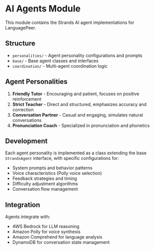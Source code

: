 # AI Agents Module

This module contains the Strands AI agent implementations for LanguagePeer.

## Structure

- `personalities/` - Agent personality configurations and prompts
- `base/` - Base agent classes and interfaces
- `coordination/` - Multi-agent coordination logic

## Agent Personalities

1. **Friendly Tutor** - Encouraging and patient, focuses on positive reinforcement
2. **Strict Teacher** - Direct and structured, emphasizes accuracy and correction
3. **Conversation Partner** - Casual and engaging, simulates natural conversations
4. **Pronunciation Coach** - Specialized in pronunciation and phonetics

## Development

Each agent personality is implemented as a class extending the base `StrandsAgent` interface, with specific configurations for:

- System prompts and behavior patterns
- Voice characteristics (Polly voice selection)
- Feedback strategies and timing
- Difficulty adjustment algorithms
- Conversation flow management

## Integration

Agents integrate with:
- AWS Bedrock for LLM reasoning
- Amazon Polly for voice synthesis
- Amazon Comprehend for language analysis
- DynamoDB for conversation state management